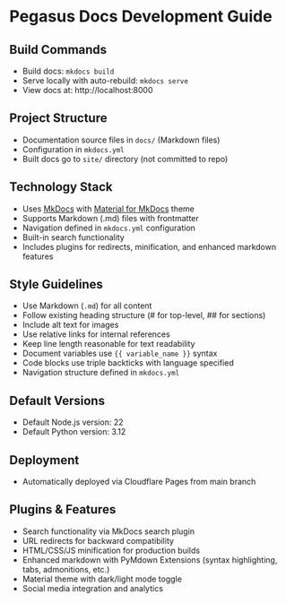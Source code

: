 # Pegasus Docs Development Guide

## Build Commands
- Build docs: `mkdocs build`
- Serve locally with auto-rebuild: `mkdocs serve`
- View docs at: http://localhost:8000

## Project Structure
- Documentation source files in `docs/` (Markdown files)
- Configuration in `mkdocs.yml`
- Built docs go to `site/` directory (not committed to repo)

## Technology Stack
- Uses [MkDocs](https://www.mkdocs.org/) with [Material for MkDocs](https://squidfunk.github.io/mkdocs-material/) theme
- Supports Markdown (.md) files with frontmatter
- Navigation defined in `mkdocs.yml` configuration
- Built-in search functionality
- Includes plugins for redirects, minification, and enhanced markdown features

## Style Guidelines
- Use Markdown (`.md`) for all content
- Follow existing heading structure (# for top-level, ## for sections)
- Include alt text for images
- Use relative links for internal references
- Keep line length reasonable for text readability
- Document variables use `{{ variable_name }}` syntax
- Code blocks use triple backticks with language specified
- Navigation structure defined in `mkdocs.yml`

## Default Versions
- Default Node.js version: 22
- Default Python version: 3.12

## Deployment
- Automatically deployed via Cloudflare Pages from main branch

## Plugins & Features
- Search functionality via MkDocs search plugin
- URL redirects for backward compatibility
- HTML/CSS/JS minification for production builds
- Enhanced markdown with PyMdown Extensions (syntax highlighting, tabs, admonitions, etc.)
- Material theme with dark/light mode toggle
- Social media integration and analytics
